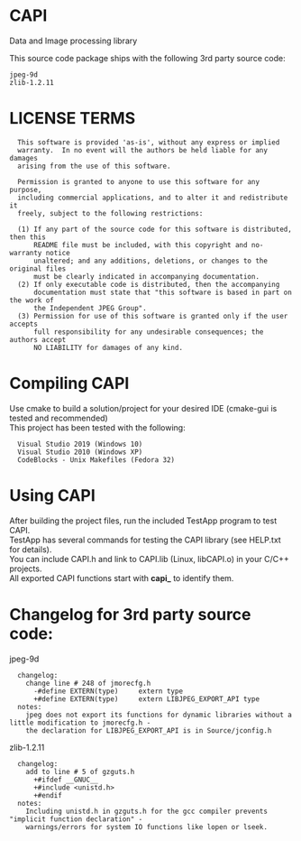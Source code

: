 # CAPI

Data and Image processing library

This source code package ships with the following 3rd party source code:  
```
jpeg-9d  
zlib-1.2.11  
```

LICENSE TERMS
=============
```
  This software is provided 'as-is', without any express or implied
  warranty.  In no event will the authors be held liable for any damages
  arising from the use of this software.
  
  Permission is granted to anyone to use this software for any purpose,
  including commercial applications, and to alter it and redistribute it
  freely, subject to the following restrictions:
  
  (1) If any part of the source code for this software is distributed, then this
      README file must be included, with this copyright and no-warranty notice
      unaltered; and any additions, deletions, or changes to the original files
      must be clearly indicated in accompanying documentation.
  (2) If only executable code is distributed, then the accompanying
      documentation must state that "this software is based in part on the work of
      the Independent JPEG Group".
  (3) Permission for use of this software is granted only if the user accepts
      full responsibility for any undesirable consequences; the authors accept
      NO LIABILITY for damages of any kind.
```

# Compiling CAPI
Use cmake to build a solution/project for your desired IDE (cmake-gui is tested and recommended)  
This project has been tested with the following:  
```
  Visual Studio 2019 (Windows 10)
  Visual Studio 2010 (Windows XP)
  CodeBlocks - Unix Makefiles (Fedora 32)
```

# Using CAPI
After building the project files, run the included TestApp program to test CAPI.  
TestApp has several commands for testing the CAPI library (see HELP.txt for details).  
You can include CAPI.h and link to CAPI.lib (Linux, libCAPI.o) in your C/C++ projects.  
All exported CAPI functions start with **capi_** to identify them.

# Changelog for 3rd party source code:
  
jpeg-9d  
```
  changelog:
    change line # 248 of jmorecfg.h
      -#define EXTERN(type)		extern type
      +#define EXTERN(type)		extern LIBJPEG_EXPORT_API type
  notes:
    jpeg does not export its functions for dynamic libraries without a little modification to jmorecfg.h -
    the declaration for LIBJPEG_EXPORT_API is in Source/jconfig.h
```
zlib-1.2.11
```
  changelog:
    add to line # 5 of gzguts.h
      +#ifdef __GNUC__
      +#include <unistd.h>
      +#endif
  notes:
    Including unistd.h in gzguts.h for the gcc compiler prevents "implicit function declaration" -
    warnings/errors for system IO functions like lopen or lseek.
```
  
